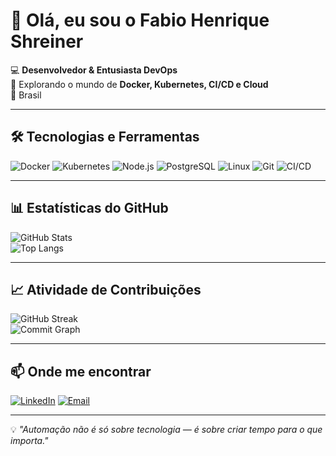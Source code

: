 # 👋 Olá, eu sou o Fabio Henrique Shreiner

💻 **Desenvolvedor & Entusiasta DevOps**  
🚀 Explorando o mundo de **Docker, Kubernetes, CI/CD e Cloud**  
📍 Brasil  

---

## 🛠️ Tecnologias e Ferramentas
![Docker](https://img.shields.io/badge/-Docker-2496ED?logo=docker&logoColor=white&style=flat)
![Kubernetes](https://img.shields.io/badge/-Kubernetes-326CE5?logo=kubernetes&logoColor=white&style=flat)
![Node.js](https://img.shields.io/badge/-Node.js-339933?logo=node.js&logoColor=white&style=flat)
![PostgreSQL](https://img.shields.io/badge/-PostgreSQL-336791?logo=postgresql&logoColor=white&style=flat)
![Linux](https://img.shields.io/badge/-Linux-FCC624?logo=linux&logoColor=black&style=flat)
![Git](https://img.shields.io/badge/-Git-F05032?logo=git&logoColor=white&style=flat)
![CI/CD](https://img.shields.io/badge/-CI%2FCD-2088FF?logo=github-actions&logoColor=white&style=flat)

---

## 📊 Estatísticas do GitHub
![GitHub Stats](https://github-readme-stats.vercel.app/api?username=fshreiner&show_icons=true&theme=tokyonight)  
![Top Langs](https://github-readme-stats.vercel.app/api/top-langs/?username=fshreiner&layout=compact&theme=tokyonight)

---

## 📈 Atividade de Contribuições
![GitHub Streak](https://streak-stats.demolab.com?user=fshreiner&theme=tokyonight&date_format=j%20M%5B%20Y%5D)  
![Commit Graph](https://github-readme-activity-graph.vercel.app/graph?username=fshreiner&theme=react-dark&hide_border=true&area=true)

---

## 📫 Onde me encontrar
[![LinkedIn](https://img.shields.io/badge/-LinkedIn-0A66C2?logo=linkedin&logoColor=white&style=flat)](https://www.linkedin.com/in/fabio-shreiner/)
[![Email](https://img.shields.io/badge/-Email-D14836?logo=gmail&logoColor=white&style=flat)](mailto:fshreiner21@gmail.com)

---

💡 *"Automação não é só sobre tecnologia — é sobre criar tempo para o que importa."*
